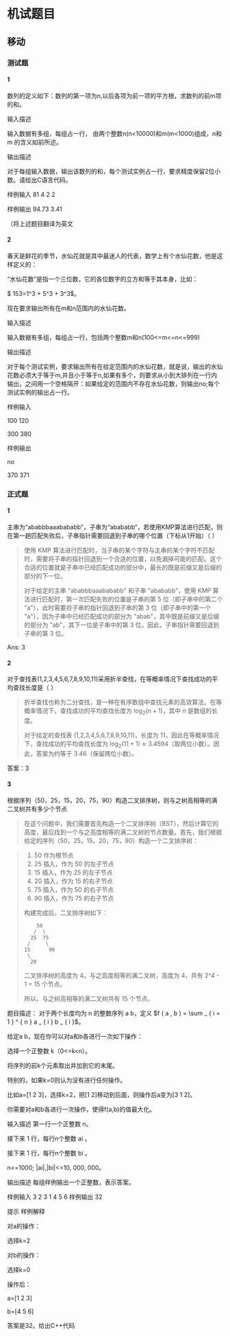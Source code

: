 # 机试题目

## 移动

### 测试题

#### 1

数列的定义如下：数列的第一项为n,以后各项为前一项的平方根，求数列的前m项的和。 

输入描述 

输入数据有多组，每组占一行， 由两个整数n(n<10000)和m(m<1000)组成，n和m 的含义如前所述。 

输出描述 

对于每组输入数据，输出该数列的和，每个测试实例占一行，要求精度保留2位小数。请给出C语言代码。

样例输入
81 4
2 2

样例输出
94.73
3.41

（将上述题目翻译为英文



#### 2

春天是鲜花的季节，水仙花就是其中最迷人的代表，数学上有个水仙花数，他是这样定义的：

“水仙花数”是指一个三位数，它的各位数字的立方和等于其本身，比如：

$ 153=1^3 + 5^3 + 3^3$。

现在要求输出所有在m和n范围内的水仙花数。

输入描述

输入数据有多组，每组占一行，包括两个整数m和n(100<=m<=n<=999)

输出描述

对于每个测试实例，要求输出所有在给定范围内的水仙花数，就是说，输出的水仙花数必须大于等于m,并且小于等于n,如果有多个，则要求从小到大排列在一行内输出，之间用一个空格隔开：如果给定的范围内不存在水仙花数，则输出no;每个测试实例的输出占一行。

样例输入

100 120

300 380

样例输出

no

370 371 

### 正式题

#### 1

主串为“ababbbaaabababb”，子串为“abababb”，若使用KMP算法进行匹配，则在第一趟匹配失败后，子串指针需要回退到子串的哪个位置（下标从1开始）（      ）

>   使用 KMP 算法进行匹配时，当子串的某个字符与主串的某个字符不匹配时，需要将子串的指针回退到一个合适的位置，以免漏掉可能的匹配。这个合适的位置就是子串中已经匹配成功的部分中，最长的既是前缀又是后缀的部分的下一位。
>
>   对于给定的主串 "ababbbaaabababb" 和子串 "abababb"，使用 KMP 算法进行匹配时，第一次匹配失败的位置是子串的第 5 位（即子串中的第二个 "a"），此时需要将子串的指针回退到子串的第 3 位（即子串中的第一个 "a"），因为子串中已经匹配成功的部分为 "abab"，其中既是前缀又是后缀的部分为 "ab"，其下一位是子串中的第 3 位。因此，子串指针需要回退到子串的第 3 位。

Ans: 3

#### 2

对于查找表(1,2,3,4,5,6,7,8,9,10,11)采用折半查找，在等概率情况下查找成功的平均查找长度是（      ）

>   折半查找也称为二分查找，是一种在有序数组中查找元素的高效算法。在等概率情况下，查找成功的平均查找长度为 $\log_2(n+1)$，其中 $n$ 是数组的长度。
>
>   对于给定的查找表 (1,2,3,4,5,6,7,8,9,10,11)，长度为 11，因此在等概率情况下，查找成功的平均查找长度为 $\log_2(11+1) \approx 3.4594$（取两位小数）。因此，答案为约等于 3.46（保留两位小数）。

答案：3

#### 3

根据序列（50，25，15，20，75，90）构造二叉排序树，则与之树高相等的满二叉树共有多少个节点

>   在这个问题中，我们需要首先构造一个二叉排序树（BST），然后计算它的高度，最后找到一个与之高度相等的满二叉树的节点数量。首先，我们根据给定的序列（50，25，15，20，75，90）构造一个二叉排序树：
>

>   1.  50 作为根节点
>   2.  25 插入，作为 50 的左子节点
>   3.  15 插入，作为 25 的左子节点
>   4.  20 插入，作为 15 的右子节点
>   5.  75 插入，作为 50 的右子节点
>   6.  90 插入，作为 75 的右子节点
>
>   构建完成后，二叉排序树如下：
>
>   ```
>       50
>      /  \
>     25  75
>    /     \
>   15      90
>    \
>     20
>   ```
>
>   二叉排序树的高度为 4。与之高度相等的满二叉树，高度为 4，共有 2^4 - 1 = 15 个节点。
>
>   所以，与之树高相等的满二叉树共有 15 个节点。









题目描述：
对于两个长度均为 n 的整数序列 a b，定义 $f ( a , b ) = \sum _ { i = 1 } ^ { n } a _ { i } b _ { i }$。

给定a b，现在你可以对a和b各进行一次如下操作：

选择一个正整数 k（0<=k<n）。

将序列的前k个元素取出并加到它的末尾。

特别的，如果k=0则认为没有进行任何操作。

比如a=[1 2 3]，选择k=2，把[1 2]移动到后面，则操作后a变为[3 1 2]。

你需要对a和b各进行一次操作，使得f(a,b)的值最大化。



输入描述
第一行一个正整数 n。

接下来 1 行，每行n个整数 ai 。

接下来 1 行，每行n个整数 bi 。

n<=1000; |ai|,|bi|<=10, 000, 000。

输出描述
每组样例输出一个正整数，表示答案。


样例输入
3
2 3 1
4 5 6
样例输出
32

提示
样例解释

对a的操作：

选择k=2

对b的操作：

选择k=0

操作后：

a=[1 2 3]

b=[4 5 6]

答案是32。给出C++代码





